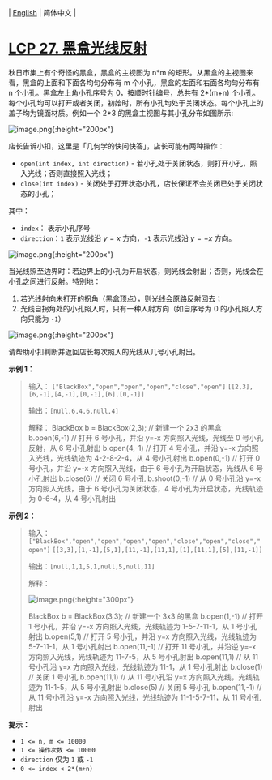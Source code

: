 | [English](README_EN.md) | 简体中文 |

# [LCP 27. 黑盒光线反射](https://leetcode-cn.com/problems/IQvJ9i)
秋日市集上有个奇怪的黑盒，黑盒的主视图为 n\*m 的矩形。从黑盒的主视图来看，黑盒的上面和下面各均匀分布有 m 个小孔，黑盒的左面和右面各均匀分布有 n 个小孔。黑盒左上角小孔序号为 0，按顺时针编号，总共有 2*(m+n) 个小孔。每个小孔均可以打开或者关闭，初始时，所有小孔均处于关闭状态。每个小孔上的盖子均为镜面材质。例如一个 2\*3 的黑盒主视图与其小孔分布如图所示:

![image.png](https://pic.leetcode-cn.com/1598951281-ZCBrif-image.png){:height="200px"}

店长告诉小扣，这里是「几何学的快问快答」，店长可能有两种操作：

- `open(int index, int direction)` - 若小孔处于关闭状态，则打开小孔，照入光线；否则直接照入光线；
- `close(int index)` - 关闭处于打开状态小孔，店长保证不会关闭已处于关闭状态的小孔；

其中：
- `index`： 表示小孔序号
- `direction`：`1` 表示光线沿 $y=x$ 方向，`-1` 表示光线沿 $y=-x$ 方向。

![image.png](https://pic.leetcode-cn.com/1599620810-HdOlMi-image.png){:height="200px"}


当光线照至边界时：若边界上的小孔为开启状态，则光线会射出；否则，光线会在小孔之间进行反射。特别地：
1. 若光线射向未打开的拐角（黑盒顶点），则光线会原路反射回去；
2. 光线自拐角处的小孔照入时，只有一种入射方向（如自序号为 0 的小孔照入方向只能为 `-1`）

![image.png](https://pic.leetcode-cn.com/1598953840-DLiAsf-image.png){:height="200px"}

请帮助小扣判断并返回店长每次照入的光线从几号小孔射出。


**示例 1：**
>输入：
>`["BlackBox","open","open","open","close","open"]`
>`[[2,3],[6,-1],[4,-1],[0,-1],[6],[0,-1]]`
>
>输出：`[null,6,4,6,null,4]`
>
>解释：
>BlackBox b = BlackBox(2,3); // 新建一个 2x3 的黑盒
>b.open(6,-1) // 打开 6 号小孔，并沿 y=-x 方向照入光线，光线至 0 号小孔反射，从 6 号小孔射出
>b.open(4,-1) // 打开 4 号小孔，并沿 y=-x 方向照入光线，光线轨迹为 4-2-8-2-4，从 4 号小孔射出
>b.open(0,-1) // 打开 0 号小孔，并沿 y=-x 方向照入光线，由于 6 号小孔为开启状态，光线从 6 号小孔射出
>b.close(6) // 关闭 6 号小孔
>b.shoot(0,-1) // 从 0 号小孔沿 y=-x 方向照入光线，由于 6 号小孔为关闭状态，4 号小孔为开启状态，光线轨迹为 0-6-4，从 4 号小孔射出

**示例 2：**
>输入：
>`["BlackBox","open","open","open","open","close","open","close","open"]`
>`[[3,3],[1,-1],[5,1],[11,-1],[11,1],[1],[11,1],[5],[11,-1]]`
>
>输出：`[null,1,1,5,1,null,5,null,11]`
>
>解释：
>
>![image.png](https://pic.leetcode-cn.com/1599204202-yGDMVk-image.png){:height="300px"}
>
>BlackBox b = BlackBox(3,3); // 新建一个 3x3 的黑盒
>b.open(1,-1) // 打开 1 号小孔，并沿 y=-x 方向照入光线，光线轨迹为 1-5-7-11-1，从 1 号小孔射出
>b.open(5,1) // 打开 5 号小孔，并沿 y=x 方向照入光线，光线轨迹为 5-7-11-1，从 1 号小孔射出
>b.open(11,-1) // 打开 11 号小孔，并沿逆 y=-x 方向照入光线，光线轨迹为 11-7-5，从 5 号小孔射出
>b.open(11,1) // 从 11 号小孔沿 y=x 方向照入光线，光线轨迹为 11-1，从 1 号小孔射出
>b.close(1) // 关闭 1 号小孔
>b.open(11,1) // 从 11 号小孔沿 y=x 方向照入光线，光线轨迹为 11-1-5，从 5 号小孔射出
>b.close(5) // 关闭 5 号小孔
>b.open(11,-1) // 从 11 号小孔沿 y=-x 方向照入光线，光线轨迹为 11-1-5-7-11，从 11 号小孔射出



**提示：**
- `1 <= n, m <= 10000`
- `1 <= 操作次数 <= 10000`
- `direction` 仅为 `1` 或 `-1`
- `0 <= index < 2*(m+n)`
